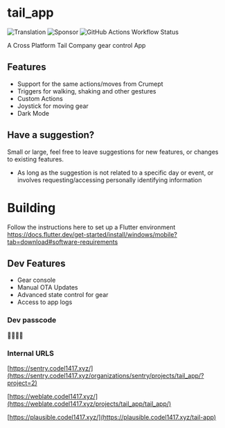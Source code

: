 # tail_app

![Translation](https://img.shields.io/weblate/progress/tail_app?server=https%3A%2F%2Fweblate.codel1417.xyz&style=for-the-badge)
![Sponsor](https://img.shields.io/github/sponsors/codel1417?style=for-the-badge)
![GitHub Actions Workflow Status](https://img.shields.io/github/actions/workflow/status/codel1417/tail_app/build_apk.yml?style=for-the-badge)


A Cross Platform Tail Company gear control App

## Features

- Support for the same actions/moves from Crumept
- Triggers for walking, shaking and other gestures
- Custom Actions
- Joystick for moving gear
- Dark Mode

## Have a suggestion?

Small or large, feel free to leave suggestions for new features, or changes to existing features.

- As long as the suggestion is not related to a specific day or event, or involves requesting/accessing personally identifying information

# Building

Follow the instructions here to set up a Flutter environment https://docs.flutter.dev/get-started/install/windows/mobile?tab=download#software-requirements

## Dev Features

- Gear console
- Manual OTA Updates
- Advanced state control for gear
- Access to app logs

### Dev passcode

🦊🐉🦦🦖

### Internal URLS

[https://sentry.codel1417.xyz/](https://sentry.codel1417.xyz/organizations/sentry/projects/tail_app/?project=2)

[https://weblate.codel1417.xyz/](https://weblate.codel1417.xyz/projects/tail_app/tail_app/)

[https://plausible.codel1417.xyz/](https://plausible.codel1417.xyz/tail-app)

